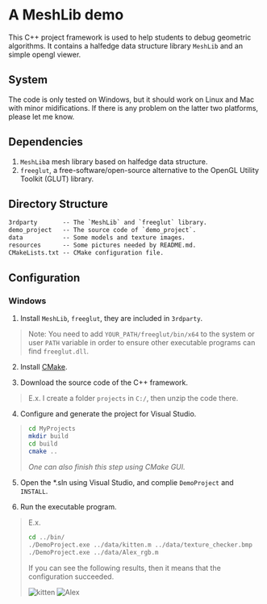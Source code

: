 # A MeshLib demo

This C++ project framework is used to help students to debug geometric algorithms. It contains a halfedge data structure library `MeshLib` and an simple opengl viewer.

## System

The code is only tested on Windows, but it should work on Linux and Mac with minor midifications. If there is any problem on the latter two platforms, please let me know.

## Dependencies

1. `MeshLib`a mesh library based on halfedge data structure.
2. `freeglut`, a free-software/open-source alternative to the OpenGL Utility Toolkit (GLUT) library.

## Directory Structure

``` txt
3rdparty       -- The `MeshLib` and `freeglut` library.
demo_project   -- The source code of `demo_project`.
data           -- Some models and texture images.
resources      -- Some pictures needed by README.md.
CMakeLists.txt -- CMake configuration file.
```

## Configuration

### Windows

1. Install `MeshLib`, `freeglut`, they are included in `3rdparty`.

> Note: You need to add `YOUR_PATH/freeglut/bin/x64` to the system or user `PATH` variable in order to ensure other executable programs can find `freeglut.dll`.

2. Install [CMake](https://cmake.org/download/).

3. Download the source code of the C++ framework.
> E.x. I create a folder `projects` in `C:/`, then unzip the code there.

4. Configure and generate the project for Visual Studio.
  
> ``` bash
> cd MyProjects
> mkdir build
> cd build
> cmake ..
> ```
> *One can also finish this step using CMake GUI.*

5. Open the \*.sln using Visual Studio, and complie `DemoProject` and `INSTALL`.

6. Run the executable program.
> E.x. 
> ``` bash
> cd ../bin/
> ./DemoProject.exe ../data/kitten.m ../data/texture_checker.bmp
> ./DemoProject.exe ../data/Alex_rgb.m
> ```
> If you can see the following results, then it means that the configuration succeeded. 
> 
> ![kitten](kitten.png) ![Alex](Alex.png)
